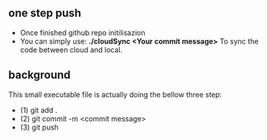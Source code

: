 ## one step push
- Once finished github repo initilisazion
- You can simply use:
  **./cloudSync \<Your commit message\>**
To sync the code between cloud and local.

## background
This small executable file is actually doing the bellow three step:
- (1) git add .
- (2) git commit -m \<commit message\>
- (3) git push